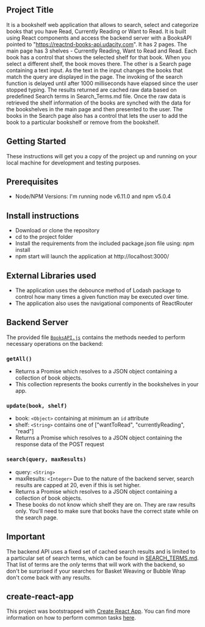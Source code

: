 ## Project Title

It is a bookshelf web application that allows to search, select and categorize books that you have Read, Currently Reading or Want to Read. It is built using React components and access the backend server with a BooksAPI pointed to "https://reactnd-books-api.udacity.com". It has 2 pages. The main page has 3 shelves - Currently Reading, Want to Read and Read. Each book has a control that shows the selected shelf for that book. When you select a different shelf, the book moves there. The other is a Search page containing a text input. As the text in the input changes the books that match the query are displayed in the page. The invoking of the search function is delayed until after 1000 milliseconds have elapsed since the user stopped typing. The results returned are cached raw data based on predefined Search terms in Search_Terms.md file. Once the raw data is retrieved the shelf information of the books are synched with the data for the bookshelves in the main page and then presented to the user. The books in the Search page also has a control that lets the user to add the book to a particular bookshelf or remove from the bookshelf.

## Getting Started

These instructions will get you a copy of the project up and running on your local machine for development and testing purposes.

## Prerequisites

* Node/NPM Versions: I'm running node v6.11.0 and npm v5.0.4

## Install instructions

* Download or clone the  repository
* cd to the project folder
* Install the requirements from the included package.json file using: npm install
* npm start will launch the application at http://localhost:3000/

## External Libraries used
* The application uses the debounce method  of Lodash package to control how many times a given function may be executed over time.
* The application also uses the navigational components of ReactRouter

## Backend Server

 The provided file [`BooksAPI.js`](src/BooksAPI.js) contains the methods needed to perform necessary operations on the backend:

### `getAll()`
* Returns a Promise which resolves to a JSON object containing a collection of book objects.
* This collection represents the books currently in the bookshelves in your app.

### `update(book, shelf)`
* book: `<Object>` containing at minimum an `id` attribute
* shelf: `<String>` contains one of ["wantToRead", "currentlyReading", "read"]  
* Returns a Promise which resolves to a JSON object containing the response data of the POST request

### `search(query, maxResults)`
* query: `<String>`
* maxResults: `<Integer>` Due to the nature of the backend server, search results are capped at 20, even if this is set higher.
* Returns a Promise which resolves to a JSON object containing a collection of book objects.
* These books do not know which shelf they are on. They are raw results only. You'll need to make sure that books have the correct state while on the search page.

## Important
The backend API uses a fixed set of cached search results and is limited to a particular set of search terms, which can be found in [SEARCH_TERMS.md](SEARCH_TERMS.md). That list of terms are the _only_ terms that will work with the backend, so don't be surprised if your searches for Basket Weaving or Bubble Wrap don't come back with any results.

## create-react-app

This project was bootstrapped with [Create React App](https://github.com/facebookincubator/create-react-app). You can find more information on how to perform common tasks [here](https://github.com/facebookincubator/create-react-app/blob/master/packages/react-scripts/template/README.md).

